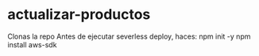 # actualizar-productos

Clonas la repo
Antes de ejecutar severless deploy, haces:
npm init -y
npm install aws-sdk
